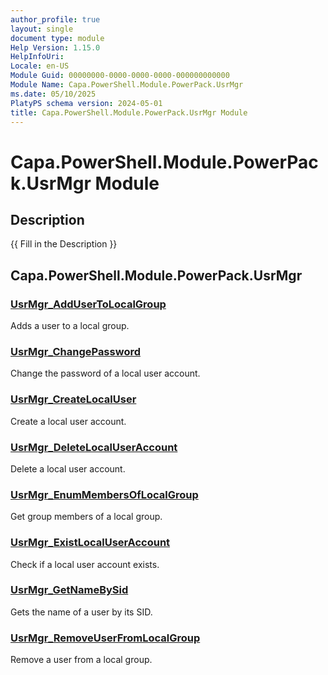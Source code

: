 ```yaml
---
author_profile: true
layout: single
document type: module
Help Version: 1.15.0
HelpInfoUri: 
Locale: en-US
Module Guid: 00000000-0000-0000-0000-000000000000
Module Name: Capa.PowerShell.Module.PowerPack.UsrMgr
ms.date: 05/10/2025
PlatyPS schema version: 2024-05-01
title: Capa.PowerShell.Module.PowerPack.UsrMgr Module
---
```


# Capa.PowerShell.Module.PowerPack.UsrMgr Module

## Description

{{ Fill in the Description }}

## Capa.PowerShell.Module.PowerPack.UsrMgr

### [UsrMgr_AddUserToLocalGroup](UsrMgr_AddUserToLocalGroup.md)

Adds a user to a local group.

### [UsrMgr_ChangePassword](UsrMgr_ChangePassword.md)

Change the password of a local user account.

### [UsrMgr_CreateLocalUser](UsrMgr_CreateLocalUser.md)

Create a local user account.

### [UsrMgr_DeleteLocalUserAccount](UsrMgr_DeleteLocalUserAccount.md)

Delete a local user account.

### [UsrMgr_EnumMembersOfLocalGroup](UsrMgr_EnumMembersOfLocalGroup.md)

Get group members of a local group.

### [UsrMgr_ExistLocalUserAccount](UsrMgr_ExistLocalUserAccount.md)

Check if a local user account exists.

### [UsrMgr_GetNameBySid](UsrMgr_GetNameBySid.md)

Gets the name of a user by its SID.

### [UsrMgr_RemoveUserFromLocalGroup](UsrMgr_RemoveUserFromLocalGroup.md)

Remove a user from a local group.

